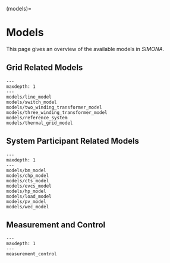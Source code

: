 (models)=

# Models

This page gives an overview of the available models in *SIMONA*.

## Grid Related Models

```{toctree}
---
maxdepth: 1
---
models/line_model
models/switch_model
models/two_winding_transformer_model
models/three_winding_transformer_model
models/reference_system
models/thermal_grid_model
```

## System Participant Related Models

```{toctree}
---
maxdepth: 1
---
models/bm_model
models/chp_model
models/cts_model
models/evcs_model
models/hp_model
models/load_model
models/pv_model
models/wec_model
```

## Measurement and Control
```{toctree}
---
maxdepth: 1
---
measurement_control
```
